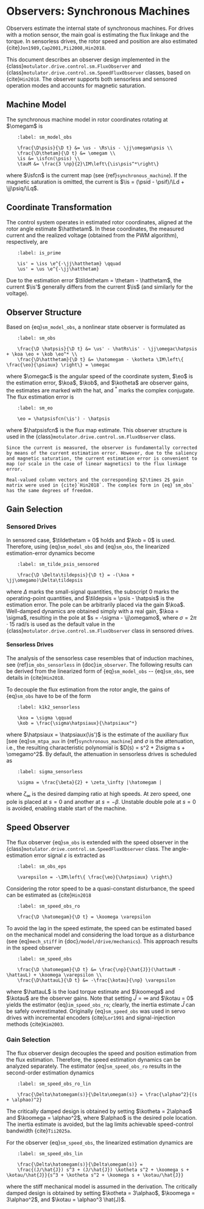 # Observers: Synchronous Machines

Observers estimate the internal state of synchronous machines. For drives with a motion sensor, the main goal is estimating the flux linkage and the torque. In sensorless drives, the rotor speed and position are also estimated {cite}`Jon1989,Cap2001,Pii2008,Hin2018`.

This document describes an observer design implemented in the {class}`motulator.drive.control.sm.FluxObserver` and {class}`motulator.drive.control.sm.SpeedFluxObserver` classes, based on {cite}`Hin2018`. The observer supports both sensorless and sensored operation modes and accounts for magnetic saturation.

## Machine Model

The synchronous machine model in rotor coordinates rotating at $\omegam$ is

```{math}
    :label: sm_model_obs

    \frac{\D\psis}{\D t} &= \us - \Rs\is - \jj\omegam\psis \\
    \frac{\D\thetam}{\D t} &= \omegam \\
    \is &= \isfcn(\psis) \\
    \tauM &= \frac{3 \np}{2}\IM\left\{\is\psis^*\right\}
```

where $\isfcn$ is the current map (see {ref}`synchronous_machine`). If the magnetic saturation is omitted, the current is $\is = (\psid - \psif)/\Ld + \jj\psiq/\Lq$.

## Coordinate Transformation

The control system operates in estimated rotor coordinates, aligned at the rotor angle estimate $\hatthetam$. In these coordinates, the measured current and the realized voltage (obtained from the PWM algorithm), respectively, are

```{math}
    :label: is_prime

    \is' = \iss \e^{-\jj\hatthetam} \qquad
    \us' = \us \e^{-\jj\hatthetam}
```

Due to the estimation error $\tildethetam = \thetam - \hatthetam$, the current $\is'$ generally differs from the current $\is$ (and similarly for the voltage).

## Observer Structure

Based on {eq}`sm_model_obs`, a nonlinear state observer is formulated as

```{math}
    :label: sm_obs

    \frac{\D \hatpsis}{\D t} &= \us' - \hatRs\is' - \jj\omegac\hatpsis + \koa \eo + \kob \eo^* \\
    \frac{\D\hatthetam}{\D t} &= \hatomegam - \kotheta \IM\left\{ \frac{\eo}{\psiaux} \right\} = \omegac
```

where $\omegac$ is the angular speed of the coordinate system, $\eo$ is the estimation error, $\koa$, $\kob$, and $\kotheta$ are observer gains, the estimates are marked with the hat, and $^*$ marks the complex conjugate. The flux estimation error is

```{math}
    :label: sm_eo

    \eo = \hatpsisfcn(\is') - \hatpsis
```

where $\hatpsisfcn$ is the flux map estimate. This observer structure is used in the {class}`motulator.drive.control.sm.FluxObserver` class.

```{note}
Since the current is measured, the observer is fundamentally corrected by means of the current estimation error. However, due to the saliency and magnetic saturation, the current estimation error is convenient to map (or scale in the case of linear magnetics) to the flux linkage error.
```

```{note}
Real-valued column vectors and the corresponding $2\times 2$ gain matrix were used in {cite}`Hin2018`. The complex form in {eq}`sm_obs` has the same degrees of freedom.
```

## Gain Selection

### Sensored Drives

In sensored case, $\tildethetam = 0$ holds and $\kob = 0$ is used. Therefore, using {eq}`sm_model_obs` and {eq}`sm_obs`, the linearized estimation-error dynamics become

```{math}
    :label: sm_tilde_psis_sensored

    \frac{\D \Delta\tildepsis}{\D t} = -(\koa + \jj\omegamo)\Delta\tildepsis
```

where $\Delta$ marks the small-signal quantities, the subscript 0 marks the operating-point quantities, and $\tildepsis = \psis - \hatpsis$ is the estimation error. The pole can be arbitrarily placed via the gain $\koa$. Well-damped dynamics are obtained simply with a real gain, $\koa = \sigma$, resulting in the pole at $s = -\sigma - \jj\omegamo$, where $\sigma = 2\pi \cdot 15$ rad/s is used as the default value in the {class}`motulator.drive.control.sm.FluxObserver` class in sensored drives.

#### Sensorless Drives

The analysis of the sensorless case resembles that of induction machines, see {ref}`im_obs_sensorless` in {doc}`im_observer`. The following results can be derived from the linearized form of {eq}`sm_model_obs` -- {eq}`sm_obs`, see details in {cite}`Hin2018`.

To decouple the flux estimation from the rotor angle, the gains of {eq}`sm_obs` have to be of the form

```{math}
    :label: k1k2_sensorless

    \koa = \sigma \qquad
    \kob = \frac{\sigma\hatpsiaux}{\hatpsiaux^*}
```

where $\hatpsiaux = \hatpsiaux(\is')$ is the estimate of the auxiliary flux [see {eq}`sm_mtpa_aux` in {ref}`synchronous_machine`] and $\sigma$ is the attenuation, i.e., the resulting characteristic polynomial is $D(s) = s^2 + 2\sigma s + \omegamo^2$. By default, the attenuation in sensorless drives is scheduled as

```{math}
    :label: sigma_sensorless

    \sigma = \frac{\beta}{2} + \zeta_\infty |\hatomegam |
```

where $\zeta_\infty$ is the desired damping ratio at high speeds. At zero speed, one pole is placed at $s = 0$ and another at $s = -\beta$. Unstable double pole at $s = 0$ is avoided, enabling stable start of the machine.

## Speed Observer

The flux observer {eq}`sm_obs` is extended with the speed observer in the {class}`motulator.drive.control.sm.SpeedFluxObserver` class. The angle-estimation error signal $\varepsilon$ is extracted as

```{math}
    :label: sm_obs_eps

    \varepsilon = -\IM\left\{ \frac{\eo}{\hatpsiaux} \right\}
```

Considering the rotor speed to be a quasi-constant disturbance, the speed can be estimated as {cite}`Hin2018`

```{math}
    :label: sm_speed_obs_ro

    \frac{\D \hatomegam}{\D t} = \koomega \varepsilon
```

To avoid the lag in the speed estimate, the speed can be estimated based on the mechanical model and considering the load torque as a disturbance (see {eq}`mech_stiff` in {doc}`/model/drive/mechanics`). This approach results in the speed observer

```{math}
    :label: sm_speed_obs

    \frac{\D \hatomegam}{\D t} &= \frac{\np}{\hat{J}}(\hattauM - \hattauL) + \koomega \varepsilon \\
    \frac{\D\hattauL}{\D t} &= -\frac{\kotau}{\np} \varepsilon
```

where $\hattauL$ is the load torque estimate and $\koomega$ and $\kotau$ are the observer gains. Note that setting $\hat{J} = \infty$ and $\kotau = 0$ yields the estimator {eq}`im_speed_obs_ro`; clearly, the inertia estimate $\hat{J}$ can be safely overestimated. Originally {eq}`sm_speed_obs` was used in servo drives with incremental encoders {cite}`Lor1991` and signal-injection methods {cite}`Kim2003`.

### Gain Selection

The flux observer design decouples the speed and position estimation from the flux estimation. Therefore, the speed estimation dynamics can be analyzed separately. The estimator {eq}`sm_speed_obs_ro` results in the second-order estimation dynamics

```{math}
    :label: sm_speed_obs_ro_lin

    \frac{\Delta\hatomegam(s)}{\Delta\omegam(s)} = \frac{\alphao^2}{(s + \alphao)^2}
```

The critically damped design is obtained by setting $\kotheta = 2\alphao$ and $\koomega = \alphao^2$, where $\alphao$ is the desired pole location. The inertia estimate is avoided, but the lag limits achievable speed-control bandwidth {cite}`Tii2025a`.

For the observer {eq}`sm_speed_obs`, the linearized estimation dynamics are

```{math}
    :label: sm_speed_obs_lin

    \frac{\Delta\hatomegam(s)}{\Delta\omegam(s)} =
    \frac{(J/\hat{J}) s^3 + (J/\hat{J}) \kotheta s^2 + \koomega s + \kotau/\hat{J}}{s^3 + \kotheta s^2 + \koomega s + \kotau/\hat{J}}
```

where the stiff mechanical model is assumed in the derivation. The critically damped design is obtained by setting $\kotheta = 3\alphao$, $\koomega = 3\alphao^2$, and $\kotau = \alphao^3 \hat{J}$.

